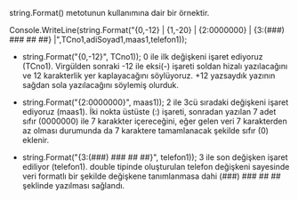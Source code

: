string.Format() metotunun kullanımına dair bir örnektir.

Console.WriteLine(string.Format("{0,-12} | {1,-20} | {2:0000000} | {3:(###) ### ## ##} |",TCno1,adiSoyad1,maas1,telefon1));

* string.Format("{0,-12}", TCno1)); 0 ile ilk değişkeni işaret ediyoruz (TCno1). Virgülden sonraki -12 ile eksi(-) işareti soldan hizalı yazılacağını ve 12 karakterlik yer kaplayacağını söylüyoruz. +12 yazsaydık yazının sağdan sola yazılacağını söylemiş olurduk.

* string.Format("{2:0000000}", maas1)); 2 ile 3cü sıradaki değişkeni işaret ediyoruz (maas1). İki nokta üstüste (:) işareti, sonradan yazılan 7 adet sıfır (0000000) ile 7 karakkter içereceğini, eğer gelen veri 7 karakterden az olması durumunda da 7 karaktere tamamlanacak şekilde sıfır (0) eklenir.

* string.Format("{3:(###) ### ## ##}", telefon1)); 3 ile son değişken işaret ediliyor (telefon1). double tipinde oluşturulan telefon değişkeni sayesinde veri formatlı bir şekilde değişkene tanımlanmasa dahi (###) ### ## ## şeklinde yazılması sağlandı.
